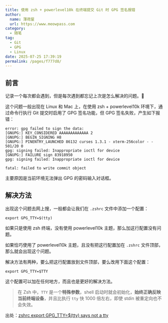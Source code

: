 ```yaml
---
title: 使用 zsh + powerlevel10k 在终端提交 Git 时 GPG 签名报错
author:
  name: 薄荷屋
  url: https://www.meowpass.com
category:
  - 随笔
tag:
  - Git
  - GPG
  - Linux
date: 2025-07-25 17:39:19
permalink: /pages/f777d8/
---
```




## 前言

记录一个每次都会遇到，但是每次遇到都忘记上次是怎么解决的问题。🤪

这个问题一般出现在 Linux 和 Mac 上，在使用 zsh + powerlevel10k 环境下，通过命令行执行 Git 提交时启用了 GPG 签名功能，但 GPG 签名失败，产生如下报错：

```
error: gpg failed to sign the data:
[GNUPG:] KEY_CONSIDERED AAAAAAAAAAAAA 2
[GNUPG:] BEGIN_SIGNING H8
[GNUPG:] PINENTRY_LAUNCHED 86132 curses 1.3.1 - xterm-256color - - 501/20 0
gpg: signing failed: Inappropriate ioctl for device
[GNUPG:] FAILURE sign 83918950
gpg: signing failed: Inappropriate ioctl for device

fatal: failed to write commit object
```

主要原因是当前环境无法弹出 GPG 的密码输入对话框。

## 解决方法

出现这个问题去网上搜，一般都会让我们在 `.zshrc` 文件中添加一个配置：

```
export GPG_TTY=$(tty)
```

如果只是使用 zsh 终端，没有使用 powerlevel10k 主题，那么加这行配置没有问题。

如果恰巧使用了 powerlevel10k 主题，且没有把这行配置加在 `.zshrc` 文件顶部，那么就会出现这个问题。

解决方法有两种，要么把这行配置放到文件顶部，要么改用下面这个配置：

```
export GPG_TTY=$TTY
```

这个配置可以加在任何地方，而且也是更好的解决方法。

> 在 Zsh 中，`TTY` 是一个**特殊参数**，shell 启动时就会初始化，**始终正确反映当前终端设备**，并且比执行 `tty` 快 1000 倍左右，即使 stdin 被重定向也不会失效。

出处：[zshrc export GPG_TTY=$(tty) says not a tty](https://unix.stackexchange.com/questions/608842/zshrc-export-gpg-tty-tty-says-not-a-tty)